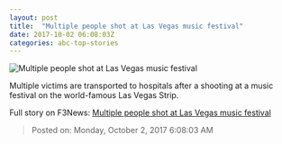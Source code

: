 ```yaml
---
layout: post
title:  "Multiple people shot at Las Vegas music festival"
date: 2017-10-02 06:08:03Z
categories: abc-top-stories
---
```


![Multiple people shot at Las Vegas music festival](http://www.abc.net.au/news/image/9008490-1x1-700x700.jpg)

Multiple victims are transported to hospitals after a shooting at a music festival on the world-famous Las Vegas Strip.


Full story on F3News: [Multiple people shot at Las Vegas music festival](http://www.f3nws.com/n/gVpWPJ)

> Posted on: Monday, October 2, 2017 6:08:03 AM
